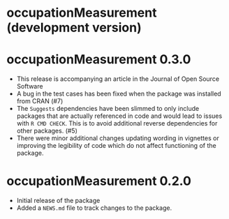 # occupationMeasurement (development version)

# occupationMeasurement 0.3.0

* This release is accompanying an article in the Journal of Open Source Software
* A bug in the test cases has been fixed when the package was installed from CRAN (#7)
* The `Suggests` dependencies have been slimmed to only include packages that are actually referenced in code and would lead to issues with `R CMD CHECK`. This is to avoid additional reverse dependencies for other packages. (#5)
* There were minor additional changes updating wording in vignettes or improving the legibility of code which do not affect functioning of the package.

# occupationMeasurement 0.2.0

* Initial release of the package
* Added a `NEWS.md` file to track changes to the package.
